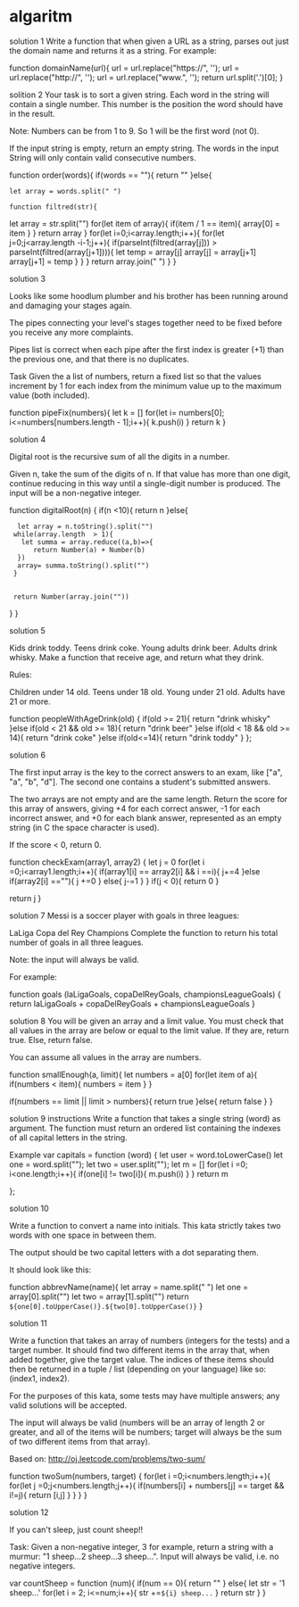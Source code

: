 # algaritm
solution 1 
Write a function that when given a URL as a string, parses out just the domain name and returns it as a string. For example:

function domainName(url){
  url = url.replace("https://", '');
  url = url.replace("http://", '');
  url = url.replace("www.", '');
  return url.split('.')[0];
}

solition  2 
Your task is to sort a given string. Each word in the string will contain a single number. This number is the position the word should have in the result.

Note: Numbers can be from 1 to 9. So 1 will be the first word (not 0).

If the input string is empty, return an empty string. The words in the input String will only contain valid consecutive numbers.

function order(words){
 if(words == ""){
    return ""
  }else{
     
    let array = words.split(" ")
    
    function filtred(str){
  let array =  str.split("")
   for(let item of array){
       if(item / 1 == item){
           array[0] = item
       }
   }
   return array
}
     for(let i=0;i<array.length;i++){
        for(let j=0;j<array.length -i-1;j++){
            if(parseInt(filtred(array[j])) > parseInt(filtred(array[j+1]))){
                let temp = array[j]
                array[j] = array[j+1]
                array[j+1] = temp
            }
        }
     }
     return array.join(" ")
  }
}


solution 3 

Looks like some hoodlum plumber and his brother has been running around and damaging your stages again.

The pipes connecting your level's stages together need to be fixed before you receive any more complaints.

Pipes list is correct when each pipe after the first index is greater (+1) than the previous one, and that there is no duplicates.

Task
Given the a list of numbers, return a fixed list so that the values increment by 1 for each index from the minimum value up to the maximum value (both included).

function pipeFix(numbers){
  let k = []
  for(let i= numbers[0];
  i<=numbers[numbers.length - 1];i++){
    k.push(i)
  }
  return k
}

solution 4 

Digital root is the recursive sum of all the digits in a number.

Given n, take the sum of the digits of n. If that value has more than one digit, continue reducing in this way until a single-digit number is produced. The input will be a non-negative integer.


function digitalRoot(n) {
 if(n <10){
    return n
  }else{
      
      let array = n.toString().split("")
     while(array.length  > 1){
       let summa = array.reduce((a,b)=>{
          return Number(a) + Number(b)
      })  
      array= summa.toString().split("")
     }
   
     
     return Number(array.join(""))
  }
}

solution 5 

Kids drink toddy.
Teens drink coke.
Young adults drink beer.
Adults drink whisky.
Make a function that receive age, and return what they drink.

Rules:

Children under 14 old.
Teens under 18 old.
Young under 21 old.
Adults have 21 or more.


function peopleWithAgeDrink(old) {
 if(old >= 21){
   return "drink whisky"
 }else if(old < 21 && old >= 18){
return "drink beer"
 }else if(old < 18 && old >= 14){
   return "drink coke" 
 }else if(old<=14){
   return "drink toddy"
 }
};

solution 6

The first input array is the key to the correct answers to an exam, like ["a", "a", "b", "d"]. The second one contains a student's submitted answers.

The two arrays are not empty and are the same length. Return the score for this array of answers, giving +4 for each correct answer, -1 for each incorrect answer, and +0 for each blank answer, represented as an empty string (in C the space character is used).

If the score < 0, return 0.


function checkExam(array1, array2) {
 let j = 0
  for(let i =0;i<array1.length;i++){
   if(array1[i] == array2[i] && i ==i){
      j+=4
   }else if(array2[i] ==""){
     j +=0
   }
    else{
     j-=1
   }
 }
  if(j < 0){
    return 0
  }
  
  return j
}

solution 7 
Messi is a soccer player with goals in three leagues:

LaLiga
Copa del Rey
Champions
Complete the function to return his total number of goals in all three leagues.

Note: the input will always be valid.

For example:

function goals (laLigaGoals, copaDelReyGoals, championsLeagueGoals) {
  return laLigaGoals + copaDelReyGoals + championsLeagueGoals
}



solution 8
You will be given an array and a limit value. You must check that all values in the array are below or equal to the limit value. If they are, return true. Else, return false.

You can assume all values in the array are numbers.


function smallEnough(a, limit){
let numbers = a[0]
for(let item of a){
  if(numbers < item){
    numbers = item
  }
}
  
  if(numbers == limit || limit > numbers){
    return true 
  }else{
    return false
  }
}


solution 9
instructions
Write a function that takes a single string (word) as argument. The function must return an ordered list containing the indexes of all capital letters in the string.

Example
var capitals = function (word) {
   let user = word.toLowerCase()
   let one = word.split("");
   let two = user.split("");
  let m = []
   for(let i =0; i<one.length;i++){
     if(one[i] != two[i]){
      m.push(i) 
     }
   }
  return m
  
};



solution 10 


Write a function to convert a name into initials. This kata strictly takes two words with one space in between them.

The output should be two capital letters with a dot separating them.

It should look like this:


function abbrevName(name){
let array = name.split(" ")
let one = array[0].split("")
let two = array[1].split("")
return `${one[0].toUpperCase()}.${two[0].toUpperCase()}`
}


solution 11

Write a function that takes an array of numbers (integers for the tests) and a target number. It should find two different items in the array that, when added together, give the target value. The indices of these items should then be returned in a tuple / list (depending on your language) like so: (index1, index2).

For the purposes of this kata, some tests may have multiple answers; any valid solutions will be accepted.

The input will always be valid (numbers will be an array of length 2 or greater, and all of the items will be numbers; target will always be the sum of two different items from that array).

Based on: http://oj.leetcode.com/problems/two-sum/


function twoSum(numbers, target) {
  for(let  i =0;i<numbers.length;i++){
    for(let j =0;j<numbers.length;j++){
      if(numbers[i] + numbers[j] == target && i!=j){
        return [i,j]
      }
    }
  }
}



solution 12

If you can't sleep, just count sheep!!

Task:
Given a non-negative integer, 3 for example, return a string with a murmur: "1 sheep...2 sheep...3 sheep...". Input will always be valid, i.e. no negative integers.

var countSheep = function (num){
if(num == 0){
  return ""
} else{
  let str = '1 sheep...'
  for(let i = 2; i<=num;i++){
    str +=`${i} sheep...`
  }
  return str
}
}



